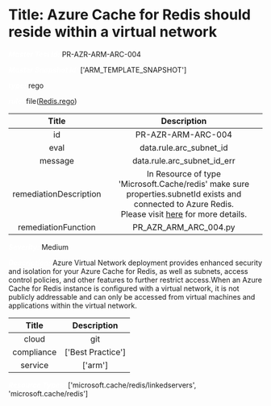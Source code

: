 



# Title: Azure Cache for Redis should reside within a virtual network


***<font color="white">Master Test Id:</font>*** PR-AZR-ARM-ARC-004

***<font color="white">Master Snapshot Id:</font>*** ['ARM_TEMPLATE_SNAPSHOT']

***<font color="white">type:</font>*** rego

***<font color="white">rule:</font>*** file([Redis.rego])  
  
  
  
  

|Title|Description|
| :---: | :---: |
|id|PR-AZR-ARM-ARC-004|
|eval|data.rule.arc_subnet_id|
|message|data.rule.arc_subnet_id_err|
|remediationDescription|In Resource of type 'Microsoft.Cache/redis' make sure properties.subnetId exists and connected to Azure Redis.<br>Please visit <a href='https://docs.microsoft.com/en-us/azure/templates/microsoft.cache/redis' target='_blank'>here</a> for more details.|
|remediationFunction|PR_AZR_ARM_ARC_004.py|


***<font color="white">Severity:</font>*** Medium

***<font color="white">Description:</font>*** Azure Virtual Network deployment provides enhanced security and isolation for your Azure Cache for Redis, as well as subnets, access control policies, and other features to further restrict access.When an Azure Cache for Redis instance is configured with a virtual network, it is not publicly addressable and can only be accessed from virtual machines and applications within the virtual network.  
  
  

|Title|Description|
| :---: | :---: |
|cloud|git|
|compliance|['Best Practice']|
|service|['arm']|


***<font color="white">Resource Types:</font>*** ['microsoft.cache/redis/linkedservers', 'microsoft.cache/redis']


[Redis.rego]: https://github.com/prancer-io/prancer-compliance-test/tree/master/azure/iac/Redis.rego
